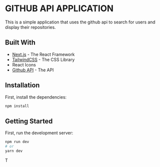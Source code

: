 # GITHUB API APPLICATION

This is a simple application that uses the github api to search for users and display their repositories.

## Built With

- [Next.js](https://nextjs.org/) - The React Framework
- [TailwindCSS](https://tailwindcss.com) - The CSS Library
- React Icons
- [Github API](https:api.github.com/) - The API

## Installation

First, install the dependencies:

```bash
npm install
```

## Getting Started

First, run the development server:

```bash
npm run dev
# or
yarn dev
```

T
